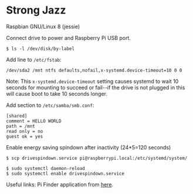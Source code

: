 # Strong Jazz

Raspbian GNU/Linux 8 (jessie)

Connect drive to power and Raspberry Pi USB port.

```
$ ls -l /dev/disk/by-label
```

Add line to `/etc/fstab`:
```
/dev/sda2 /mnt ntfs defaults,nofail,x-systemd.device-timeout=10 0 0
```

Note: This `x-systemd.device-timeout` setting causes systemd to wait 10 seconds for mounting to succeed or fail--if the drive is not plugged in this will cause boot to take 10 seconds longer.

Add section to `/etc/samba/smb.conf`:
```
[shared]
comment = HELLO WORLD
path = /mnt
read only = no
guest ok = yes
```

Enable energy saving spindown after inactivity (24*5=120 seconds)

```
$ scp drivespindown.service pi@raspberrypi.local:/etc/systemd/system/
```

```
$ sudo systemctl daemon-reload
$ sudo systemctl enable drivespindown.service
```

Useful links:
Pi Finder application from [here](http://ivanx.com/raspberrypi/).
